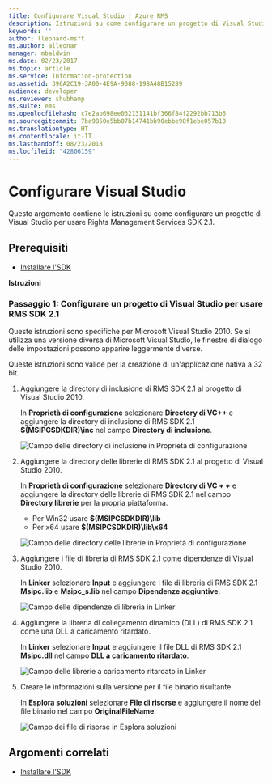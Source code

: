 ```yaml
---
title: Configurare Visual Studio | Azure RMS
description: Istruzioni su come configurare un progetto di Visual Studio per l’uso di RMS SDK 2.1.
keywords: ''
author: lleonard-msft
ms.author: alleonar
manager: mbaldwin
ms.date: 02/23/2017
ms.topic: article
ms.service: information-protection
ms.assetid: 396A2C19-3A00-4E9A-9088-198A48B15289
audience: developer
ms.reviewer: shubhamp
ms.suite: ems
ms.openlocfilehash: c7e2ab698ee032131141bf366f84f2292bb713b6
ms.sourcegitcommit: 7ba9850e5bb07b14741bb90ebbe98f1ebe057b10
ms.translationtype: HT
ms.contentlocale: it-IT
ms.lasthandoff: 08/23/2018
ms.locfileid: "42806159"
---
```

# <a name="configure-visual-studio"></a>Configurare Visual Studio

Questo argomento contiene le istruzioni su come configurare un progetto di Visual Studio per usare Rights Management Services SDK 2.1.

## <a name="prerequisites"></a>Prerequisiti

-   [Installare l'SDK](install-the-rms-sdk.md)

**Istruzioni**

### <a name="step-1-configure-a-visual-studio-project-to-use-rms-sdk-21"></a>Passaggio 1: Configurare un progetto di Visual Studio per usare RMS SDK 2.1

Queste istruzioni sono specifiche per Microsoft Visual Studio 2010. Se si utilizza una versione diversa di Microsoft Visual Studio, le finestre di dialogo delle impostazioni possono apparire leggermente diverse.

Queste istruzioni sono valide per la creazione di un'applicazione nativa a 32 bit.

1.  Aggiungere la directory di inclusione di RMS SDK 2.1 al progetto di Visual Studio 2010.

    In **Proprietà di configurazione** selezionare **Directory di VC++** e aggiungere la directory di inclusione di RMS SDK 2.1 **$(MSIPCSDKDIR)\\inc** nel campo **Directory di inclusione**.

    ![Campo delle directory di inclusione in Proprietà di configurazione](../media/include_directories.png)

2.  Aggiungere la directory delle librerie di RMS SDK 2.1 al progetto di Visual Studio 2010.

    In **Proprietà di configurazione** selezionare **Directory di VC + +** e aggiungere la directory delle librerie di RMS SDK 2.1 nel campo **Directory librerie** per la propria piattaforma.

    -   Per Win32 usare **$(MSIPCSDKDIR)\\lib**
    -   Per x64 usare **$(MSIPCSDKDIR)\\lib\\x64**

    ![Campo delle directory delle librerie in Proprietà di configurazione](../media/library_directories.png)

3.  Aggiungere i file di libreria di RMS SDK 2.1 come dipendenze di Visual Studio 2010.

    In **Linker** selezionare **Input** e aggiungere i file di libreria di RMS SDK 2.1 **Msipc.lib** e **Msipc\_s.lib** nel campo **Dipendenze aggiuntive**.

    ![Campo delle dipendenze di libreria in Linker](../media/additional_dependencies.png)

4.  Aggiungere la libreria di collegamento dinamico (DLL) di RMS SDK 2.1 come una DLL a caricamento ritardato.

    In **Linker** selezionare **Input** e aggiungere il file DLL di RMS SDK 2.1 **Msipc.dll** nel campo **DLL a caricamento ritardato**.

    ![Campo delle librerie a caricamento ritardato in Linker](../media/delay_loaded.png)

5.  Creare le informazioni sulla versione per il file binario risultante.

    In **Esplora soluzioni** selezionare **File di risorse** e aggiungere il nome del file binario nel campo **OriginalFileName**.

    ![Campo dei file di risorse in Esplora soluzioni](../media/original_file_name.png)

## <a name="related-topics"></a>Argomenti correlati

* [Installare l'SDK](install-the-rms-sdk.md)
